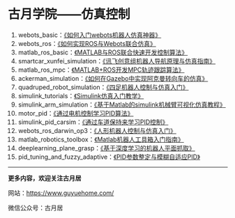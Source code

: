 # 古月学院——仿真控制

1. webots_basic：[《如何入门webots机器人仿真神器》](https://class.guyuehome.com/detail/v_5f213a94e4b074dda144b2e2/3) 
2. webots_ros：[《如何实现ROS与Webots联合仿真》](https://class.guyuehome.com/detail/p_5f586de6e4b0b5edf0a12687/6) 
3. matlab_ros_basic：[《MATLAB与ROS联合快速开发控制算法》](https://class.guyuehome.com/detail/p_5f39e38fe4b0dd4d97492948/6) 
4. smartcar_xunfei_simulation：[《讯飞创意组机器人导航原理与仿真指南》](https://class.guyuehome.com/detail/p_6041a333e4b015860af3dba3/6) 
5. matlab_ros_mpc：[《MATLAB+ROS开发MPC轨迹跟踪算法》](https://class.guyuehome.com/detail/p_60488679e4b0e51d821cbeb1/6)
6. ackerman_simulation：[《如何在Gazebo中实现阿克曼转向车的仿真》](https://class.guyuehome.com/detail/p_60541530e4b05a6195c158f0/6)
7. quadruped_robot_simulation：[《四足机器人控制与仿真入门》](https://class.guyuehome.com/detail/p_605af87be4b007b4183a42e7/6)
8. simulink_tutorials：[《Simulink仿真入门教学》](https://class.guyuehome.com/detail/p_6080f55ee4b071a81eb4598e/6)
9. simulink_arm_simulation：[《基于Matlab的simulink机械臂可视化仿真教程》](https://class.guyuehome.com/detail/p_60d42a7fe4b0f120ffca3b55/6)
10. motor_pid：[《通过电机控制学习PID算法》](https://class.guyuehome.com/detail/p_60af0706e4b0f120ffc15acd/6)
11. simulink_pid_carsim：[《通过车道保持来学习PID控制》](https://class.guyuehome.com/detail/p_60ef9e6fe4b0041622bc75c0/6)
12. webots_ros_darwin_op3：[《人形机器人控制与仿真入门》](https://class.guyuehome.com/detail/p_60f8dbdae4b08f7ad23f5fd6/6)
13. matlab_robotics_toolbox：[《Matlab机器人工具箱入门指南》](https://class.guyuehome.com/detail/p_615fb0e4e4b0dfaf7faa9725/6)
14. deeplearning_plane_grasp：[《基于深度学习的机器人平面抓取》](https://class.guyuehome.com/detail/p_61c9287be4b09ac9b9113173/6)
15. pid_tuning_and_fuzzy_adaptive：[《PID参数整定与模糊自适应PID》](https://class.guyuehome.com/detail/p_62414bd7e4b0f7cb7c77a51a/6)

------

**更多内容，欢迎关注古月居**

网站：https://www.guyuehome.com/

微信公众号：古月居
